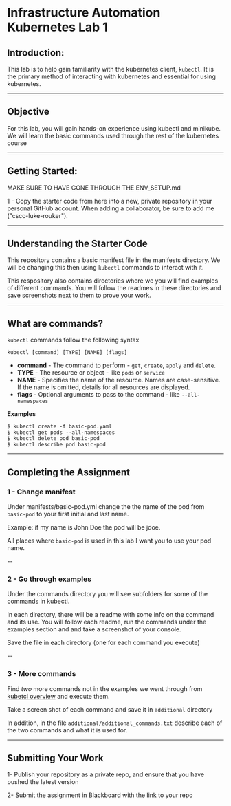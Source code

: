 
# Infrastructure Automation Kubernetes Lab 1 

## Introduction: 

This lab is to help gain familiarity with the kubernetes client, `kubectl`.  It is the primary method of interacting with kubernetes and essential for using kubernetes. 

---
## Objective

For this lab, you will gain hands-on experience using kubectl and minikube. We will learn the basic commands used through the rest of the kubernetes course

---
## Getting Started:

MAKE SURE TO HAVE GONE THROUGH THE ENV_SETUP.md

1 - Copy the starter code from here into a new, private repository in your personal GitHub account. When adding a collaborator, be sure to add me ("cscc-luke-rouker").

---

## Understanding the Starter Code
This repository contains a basic manifest file in the manifests directory. We will be changing this then using `kubectl` commands to interact with it.

This respository also contains directories where we you will find examples of different commands. You will follow the readmes in these directories and save screenshots next to them to prove your work.

---

## What are commands?

`kubectl` commands follow the following syntax

```
kubectl [command] [TYPE] [NAME] [flags]
```

* **command** - The command to perform -  `get`, `create`, `apply` and `delete`.
* **TYPE** - The resource or object - like `pods` or `service`
* **NAME** - Specifies the name of the resource. Names are case-sensitive. If the name is omitted, details for all resources are displayed.
* **flags** - Optional arguments to pass to the command - like `--all-namespaces`

**Examples**
```
$ kubectl create -f basic-pod.yaml
$ kubectl get pods --all-namespaces 
$ kubectl delete pod basic-pod
$ kubectl describe pod basic-pod
```

---


## Completing the Assignment



### 1 - Change manifest
Under manifests/basic-pod.yml change the the name of the pod from `basic-pod` to your first initial and last name. 

Example: if my name is John Doe the pod will be jdoe.

All places where `basic-pod` is used in this lab I want you to use your pod name.

--

### 2 - Go through examples
Under the commands directory you will see subfolders for some of the commands in kubectl.

 In each directory, there will be a readme with some info on the command and its use. You will follow each readme, run the commands under the examples section and and take a screenshot of your console.
 
 Save the file in each directory (one for each command you execute)

--

### 3 - More commands
Find *two* more commands not in the examples we went through from [kubetcl overview](https://kubernetes.io/docs/reference/kubectl/overview/) and execute them.

Take a screen shot of each command and save it in `additional` directory
 
 In addition, in the file `additional/additional_commands.txt` describe each of the two commands and what it is used for.

---


## Submitting Your Work

1- Publish your repository as a private repo, and ensure that you have pushed the latest version

2-  Submit the assignment in Blackboard with the link to your repo
